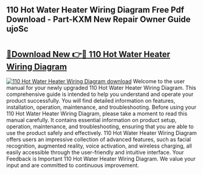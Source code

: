 ## 110 Hot Water Heater Wiring Diagram Free Pdf Download - Part-KXM New Repair Owner Guide ujoSc

# <h2><a href="http://dfjwar.blite.top/?on=110+Hot+Water+Heater+Wiring+Diagram">🔗Download New 👉🔴 110 Hot Water Heater Wiring Diagram</a></h2>

[![110 Hot Water Heater Wiring Diagram download](https://i.imgur.com/lujVjoI.png)](http://dfjwar.blite.top/?on=110+Hot+Water+Heater+Wiring+Diagram)
Welcome to the user manual for your newly upgraded 110 Hot Water Heater Wiring Diagram. This comprehensive guide is intended to help you understand and operate your product successfully. You will find detailed information on features, installation, operation, maintenance, and troubleshooting. Before using your 110 Hot Water Heater Wiring Diagram, please take a moment to read this manual carefully. It contains essential information on product setup, operation, maintenance, and troubleshooting, ensuring that you are able to use the product safely and effectively. 110 Hot Water Heater Wiring Diagram offers users an impressive collection of advanced features, such as facial recognition, augmented reality, voice activation, and wireless charging, all easily accessible through the user-friendly and intuitive interface. Your Feedback is Important 110 Hot Water Heater Wiring Diagram. We value your input and are committed to continuous improvement.
